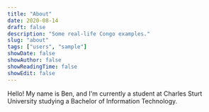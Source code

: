 ```yaml
---
title: "About"
date: 2020-08-14
draft: false
description: "Some real-life Congo examples."
slug: "about"
tags: ["users", "sample"]
showDate: false
showAuthor: false
showReadingTime: false
showEdit: false
---
```


Hello! My name is Ben, and I'm currently a student at Charles Sturt University studying a Bachelor of Information Technology.